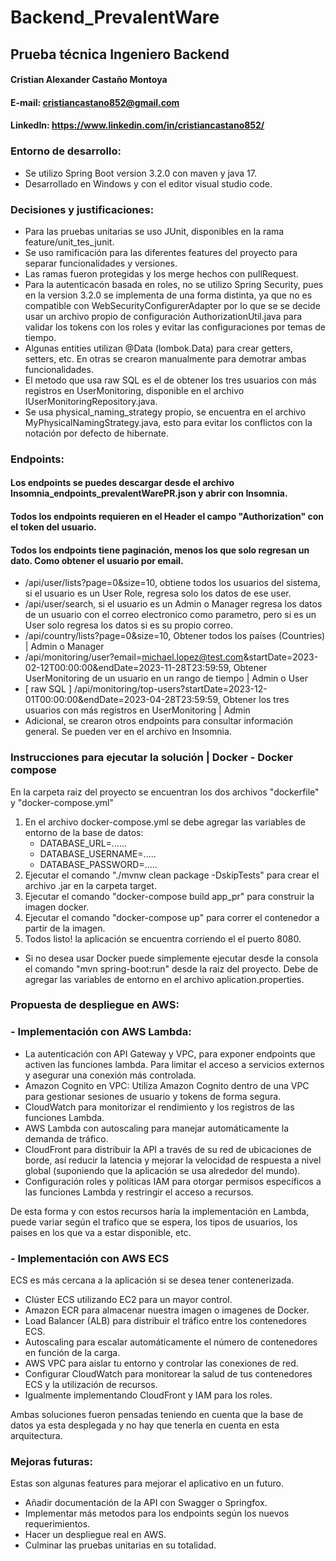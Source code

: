 # Backend_PrevalentWare

## Prueba técnica Ingeniero Backend

#### Cristian Alexander Castaño Montoya

#### E-mail: cristiancastano852@gmail.com

#### LinkedIn: https://www.linkedin.com/in/cristiancastano852/

### Entorno de desarrollo:

- Se utilizo Spring Boot version 3.2.0 con maven y java 17.
- Desarrollado en Windows y con el editor visual studio code.

### Decisiones y justificaciones:

- Para las pruebas unitarias se uso JUnit, disponibles en la rama feature/unit_tes_junit.
- Se uso ramificación para las diferentes features del proyecto para separar funcionalidades y versiones.
- Las ramas fueron protegidas y los merge hechos con pullRequest.
- Para la autenticacón basada en roles, no se utilizo Spring Security, pues en la version 3.2.0 se implementa de una forma distinta, ya que no es compatible con WebSecurityConfigurerAdapter por lo que se se decide usar un archivo propio de configuración AuthorizationUtil.java para validar los tokens con los roles y evitar las configuraciones por temas de tiempo.
- Algunas entities utilizan @Data (lombok.Data) para crear getters, setters, etc. En otras se crearon manualmente para demotrar ambas funcionalidades.
- El metodo que usa raw SQL es el de obtener los tres usuarios con más registros en UserMonitoring, disponible en el archivo IUserMonitoringRepository.java.
- Se usa physical_naming_strategy propio, se encuentra en el archivo MyPhysicalNamingStrategy.java, esto para evitar los conflictos con la notación por defecto de hibernate.

### Endpoints:

#### Los endpoints se puedes descargar desde el archivo Insomnia_endpoints_prevalentWarePR.json y abrir con Insomnia.

#### Todos los endpoints requieren en el Header el campo "Authorization" con el token del usuario.

#### Todos los endpoints tiene paginación, menos los que solo regresan un dato. Como obtener el usuario por email.

- /api/user/lists?page=0&size=10, obtiene todos los usuarios del sistema, si el usuario es un User Role, regresa solo los datos de ese user.
- /api/user/search, si el usuario es un Admin o Manager regresa los datos de un usuario con el correo electronico como parametro, pero si es un User solo regresa los datos si es su propio correo.
- /api/country/lists?page=0&size=10, Obtener todos los países (Countries) | Admin o Manager
- /api/monitoring/user?email=michael.lopez@test.com&startDate=2023-02-12T00:00:00&endDate=2023-11-28T23:59:59, Obtener UserMonitoring de un usuario en un rango de tiempo | Admin o User
- [ raw SQL ] /api/monitoring/top-users?startDate=2023-12-01T00:00:00&endDate=2023-04-28T23:59:59, Obtener los tres usuarios con más registros en UserMonitoring | Admin
- Adicional, se crearon otros endpoints para consultar información general. Se pueden ver en el archivo en Insomnia.

### Instrucciones para ejecutar la solución | Docker - Docker compose

En la carpeta raiz del proyecto se encuentran los dos archivos "dockerfile" y "docker-compose.yml"

1. En el archivo docker-compose.yml se debe agregar las variables de entorno de la base de datos:
   - DATABASE_URL=......
   - DATABASE_USERNAME=.....
   - DATABASE_PASSWORD=.....
2. Ejecutar el comando "./mvnw clean package -DskipTests" para crear el archivo .jar en la carpeta target.
3. Ejecutar el comando "docker-compose build app_pr" para construir la imagen docker.
4. Ejecutar el comando "docker-compose up" para correr el contenedor a partir de la imagen.
5. Todos listo! la aplicación se encuentra corriendo el el puerto 8080.

- Si no desea usar Docker puede simplemente ejecutar desde la consola el comando "mvn spring-boot:run" desde la raiz del proyecto. Debe de agregar las variables de entorno en el archivo aplication.properties.

### Propuesta de despliegue en AWS:

### - Implementación con AWS Lambda:

- La autenticación con API Gateway y VPC, para exponer endpoints que activen las funciones lambda. Para limitar el acceso a servicios externos y asegurar una conexión más controlada.
- Amazon Cognito en VPC: Utiliza Amazon Cognito dentro de una VPC para gestionar sesiones de usuario y tokens de forma segura.
- CloudWatch para monitorizar el rendimiento y los registros de las funciones Lambda.
- AWS Lambda con autoscaling para manejar automáticamente la demanda de tráfico.
- CloudFront para distribuir la API a través de su red de ubicaciones de borde, así reducir la latencia y mejorar la velocidad de respuesta a nivel global (suponiendo que la aplicación se usa alrededor del mundo).
- Configuración roles y políticas IAM para otorgar permisos específicos a las funciones Lambda y restringir el acceso a recursos.

De esta forma y con estos recursos haría la implementación en Lambda, puede variar según el trafico que se espera, los tipos de usuarios, los paises en los que va a estar disponible, etc.

### - Implementación con AWS ECS

ECS es más cercana a la aplicación si se desea tener contenerizada.

- Clúster ECS utilizando EC2 para un mayor control.
- Amazon ECR para almacenar nuestra imagen o imagenes de Docker.
- Load Balancer (ALB) para distribuir el tráfico entre los contenedores ECS.
- Autoscaling para escalar automáticamente el número de contenedores en función de la carga.
- AWS VPC para aislar tu entorno y controlar las conexiones de red.
- Configurar CloudWatch para monitorear la salud de tus contenedores ECS y la utilización de recursos.
- Igualmente implementando CloudFront y IAM para los roles.

Ambas soluciones fueron pensadas teniendo en cuenta que la base de datos ya esta desplegada y no hay que tenerla en cuenta en esta arquitectura.

### Mejoras futuras:

Estas son algunas features para mejorar el aplicativo en un futuro.

- Añadir documentación de la API con Swagger o Springfox.
- Implementar más metodos para los endpoints según los nuevos requerimientos.
- Hacer un despliegue real en AWS.
- Culminar las pruebas unitarias en su totalidad.
